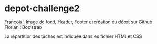 # depot-challenge2

François : Image de fond, Header, Footer et création du dépot sur Github
Florian : Bootstrap

La répartition des tâches est indiquée dans les fichier HTML et CSS


